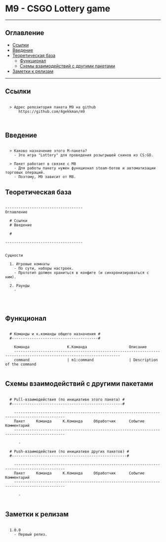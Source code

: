 # M9 - CSGO Lottery game
---
## Оглавление

  - [Ссылки](#link1)
  - [Введение](#link2)
  - [Теоретическая база](#link3)
	- [Функционал](#link98)
	- [Схемы взаимодействий с другими пакетами](#link99)
  - [Заметки к релизам](#link100)

---

## Ссылки <a id="link1"></a>
```

  > Адрес репозитория пакета M9 на github
      https://github.com/4gekkman/m9

			
```

## Введение <a id="link2"></a>
```

  > Каково назначение этого M-пакета?
    - Это игра "Lottery" для проведения розыгрышей скинов из CS:GO.

  > Пакет работает в связке с M8
    - Для работы пакету нужен функционал steam-ботов и автоматизации торговых операций.
    - Поэтому, M9 зависит от M8.

```

## Теоретическая база <a id="link3"></a>
```

-----------------------------------
Оглавление

  # Ссылки
  # Введение

  #

-----------------------------------


Сущности

  1. Игровые комнаты
    - По сути, наборы настроек.
    - Прототип должен храниться в конфиге (и синхронизироваться с ним).

  2. Раунды
    - 




```

## Функционал <a id="link98"></a>
```

  # Команды и к.команды общего назначения #
  #---------------------------------------#

    Команда                 К.Команда                   Описание
    ----------------------------------------------------------------------------------------------------------------------
    command                 | m1:command                | Description of the command


```
## Схемы взаимодействий с другими пакетами <a id="link99"></a>
```

  # Pull-взаимодействия (по инициативе этого пакета) #
  #--------------------------------------------------#

    ---------------------------------------------------------------------------------------------
    Пакет     Команда     К.Команда     Обработчик      Событие           Комментарий
    ---------------------------------------------------------------------------------------------

      -

  # Push-взаимодействия (по инициативе других пакетов) #
  #----------------------------------------------------#

    ---------------------------------------------------------------------------------------------
    Пакет     Команда     К.Команда     Обработчик      Событие           Комментарий
    ---------------------------------------------------------------------------------------------

      -


```
## Заметки к релизам <a id="link100"></a>
```

  1.0.0
    - Первый релиз.

```










